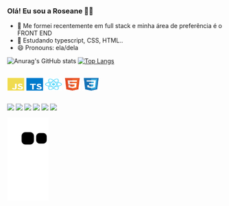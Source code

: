 ### Olá! Eu sou a Roseane 👩‍💻

- 🔭 Me formei recentemente em full stack e minha área de preferência é o FRONT END
- 🌱 Estudando typescript, CSS, HTML..
- 😄 Pronouns: ela/dela

![Anurag's GitHub stats](https://github-readme-stats.vercel.app/api?username=Popdollss&show_icons=true&theme=radical)
[![Top Langs](https://github-readme-stats.vercel.app/api/top-langs/?username=Popdollss&layout=compact)](https://github.com/Popdollss/Popdollss)

<div style="display: inline_block"><br>
  <img align="center" alt="Pop-Js" height="30" width="40" src="https://raw.githubusercontent.com/devicons/devicon/master/icons/javascript/javascript-plain.svg">
  <img align="center" alt="Pop-Ts" height="30" width="40" src="https://raw.githubusercontent.com/devicons/devicon/master/icons/typescript/typescript-plain.svg">
  <img align="center" alt="Pop-React" height="30" width="40" src="https://raw.githubusercontent.com/devicons/devicon/master/icons/react/react-original.svg">
  <img align="center" alt="Pop-HTML" height="30" width="40" src="https://raw.githubusercontent.com/devicons/devicon/master/icons/html5/html5-original.svg">
  <img align="center" alt="Pop-CSS" height="30" width="40" src="https://raw.githubusercontent.com/devicons/devicon/master/icons/css3/css3-original.svg">
 
</div>
  
  ##
 
<div> 
  <a href="" target="_blank"><img src="https://img.shields.io/badge/YouTube-FF0000?style=for-the-badge&logo=youtube&logoColor=white" target="_blank"></a>
  <a href="https://www.instagram.com/rose.dmelo/" target="_blank"><img src="https://img.shields.io/badge/-Instagram-%23E4405F?style=for-the-badge&logo=instagram&logoColor=white" target="_blank"></a>
 	<a href="https://www.twitch.tv/popdolls" target="_blank"><img src="https://img.shields.io/badge/Twitch-9146FF?style=for-the-badge&logo=twitch&logoColor=white" target="_blank"></a>
 <a href="" target="_blank"><img src="https://img.shields.io/badge/Discord-7289DA?style=for-the-badge&logo=discord&logoColor=white" target="_blank"></a> 
  <a href = "mailto:roseanemelo17@outlook.com"><img src="https://img.shields.io/badge/-Gmail-%23333?style=for-the-badge&logo=gmail&logoColor=white" target="_blank"></a>
  <a href="https://www.linkedin.com/in/roseane-melo-45a504206/" target="_blank"><img src="https://img.shields.io/badge/-LinkedIn-%230077B5?style=for-the-badge&logo=linkedin&logoColor=white" target="_blank"></a> 
  
   ![Snake animation](https://github.com/rafaballerini/rafaballerini/blob/output/github-contribution-grid-snake.svg)
  
</div>
